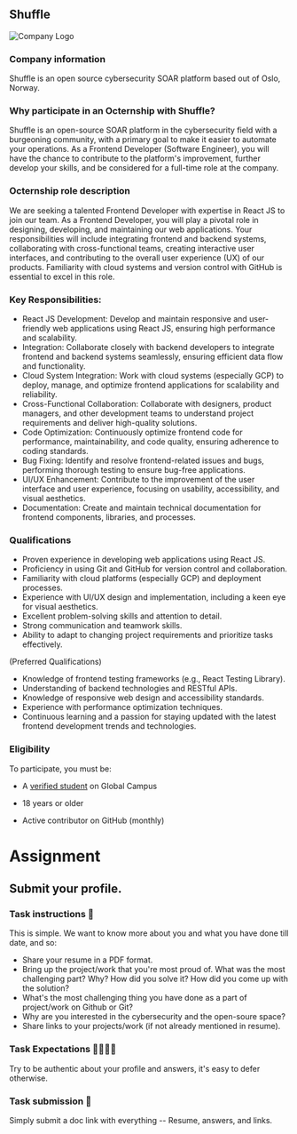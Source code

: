 ## Shuffle

![Company Logo](https://www.shuffler.io/images/logos/orange_logo.svg)

### Company information 

Shuffle is an open source cybersecurity SOAR platform based out of Oslo, Norway.

### Why participate in an Octernship with Shuffle?

Shuffle is an open-source SOAR platform in the cybersecurity field with a burgeoning community, with a primary goal to make it easier to automate your operations. As a Frontend Developer (Software Engineer), you will have the chance to contribute to the platform's improvement, further develop your skills, and be considered for a full-time role at the company.

### Octernship role description

We are seeking a talented Frontend Developer with expertise in React JS to join our team. As a Frontend Developer, you will play a pivotal role in designing, developing, and maintaining our web applications. Your responsibilities will include integrating frontend and backend systems, collaborating with cross-functional teams, creating interactive user interfaces, and contributing to the overall user experience (UX) of our products. Familiarity with cloud systems and version control with GitHub is essential to excel in this role.

### Key Responsibilities:

- React JS Development: Develop and maintain responsive and user-friendly web applications using React JS, ensuring high performance and scalability.
- Integration: Collaborate closely with backend developers to integrate frontend and backend systems seamlessly, ensuring efficient data flow and functionality.
- Cloud System Integration: Work with cloud systems (especially GCP) to deploy, manage, and optimize frontend applications for scalability and reliability.
- Cross-Functional Collaboration: Collaborate with designers, product managers, and other development teams to understand project requirements and deliver high-quality solutions.
- Code Optimization: Continuously optimize frontend code for performance, maintainability, and code quality, ensuring adherence to coding standards.
- Bug Fixing: Identify and resolve frontend-related issues and bugs, performing thorough testing to ensure bug-free applications.
- UI/UX Enhancement: Contribute to the improvement of the user interface and user experience, focusing on usability, accessibility, and visual aesthetics.
- Documentation: Create and maintain technical documentation for frontend components, libraries, and processes.


### Qualifications

- Proven experience in developing web applications using React JS.
- Proficiency in using Git and GitHub for version control and collaboration.
- Familiarity with cloud platforms (especially GCP) and deployment processes.
- Experience with UI/UX design and implementation, including a keen eye for visual aesthetics.
- Excellent problem-solving skills and attention to detail.
- Strong communication and teamwork skills.
- Ability to adapt to changing project requirements and prioritize tasks effectively.

(Preferred Qualifications)

- Knowledge of frontend testing frameworks (e.g., React Testing Library).
- Understanding of backend technologies and RESTful APIs.
- Knowledge of responsive web design and accessibility standards.
- Experience with performance optimization techniques.
- Continuous learning and a passion for staying updated with the latest frontend development trends and technologies.

### Eligibility

To participate, you must be:

* A [verified student](https://education.github.com/discount_requests/pack_application) on Global Campus

* 18 years or older

* Active contributor on GitHub (monthly)

# Assignment

## Submit your profile.

### Task instructions 📝

This is simple. We want to know more about you and what you have done till date, and so:
- Share your resume in a PDF format.
- Bring up the project/work that you're most proud of. What was the most challenging part? Why? How did you solve it? How did you come up with the solution?
- What's the most challenging thing you have done as a part of project/work on Github or Git?
- Why are you interested in the cybersecurity and the open-soure space?
- Share links to your projects/work (if not already mentioned in resume).

### Task Expectations 👩‍💻👨‍💻

Try to be authentic about your profile and answers, it's easy to defer otherwise.

### Task submission 🚀

Simply submit a doc link with everything -- Resume, answers, and links.
